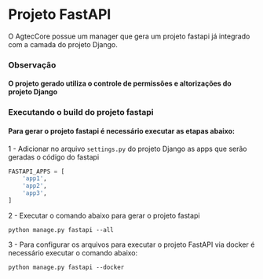# Projeto FastAPI

O AgtecCore possue um manager que gera um projeto fastapi já integrado com a camada do projeto Django.

### Observação

#### O projeto gerado utiliza o controle de permissões e altorizações do projeto Django

### Executando o build do projeto fastapi

#### Para gerar o projeto fastapi é necessário executar as etapas abaixo:

1 - Adicionar no arquivo `settings.py` do projeto Django as apps que serão geradas o código do fastapi

```python
FASTAPI_APPS = [
    'app1',
    'app2',
    'app3',
] 
```

2 - Executar o comando abaixo para gerar o projeto fastapi

```console
python manage.py fastapi --all
```

3 - Para configurar os arquivos para executar o projeto FastAPI via docker é necessário executar o comando abaixo:

```console
python manage.py fastapi --docker
```
